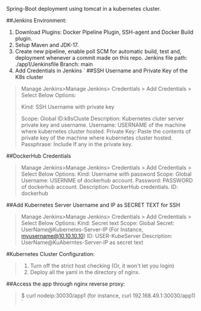 Spring-Boot deployment using tomcat in a kubernetes cluster. 

##Jenkins Environment:
1. Download Plugins: Docker Pipeline Plugin, SSH-agent and Docker Build plugin.
2. Setup Maven and JDK-17.
3. Create new pipeline, enable poll SCM for automatic build, test and, deployment whenever a commit made on this repo.
   Jenkins file path: ./app1/Jenkinsfile
   Branch: main
4. Add Credentials in Jenkins
`
##SSH Username and Private Key of the K8s cluster 
>Manage Jenkins>Manage Jenkins> Credentials > Add Credentials > Select Below Options:
>
>Kind: SSH Username with private key
>
>Scope: Global
>ID:k8sCluste
>Description: Kubernetes cluter server private key and username.
>Username: USERNAME of the machine where kubernetes cluster hosted.
>Private Key: Paste the contents of private key of the machine where kubernetes cluster hosted.
>Passphrase: Include If any in the private key.

##DockerHub Credentials
>Manage Jenkins>Manage Jenkins> Credentials > Add Credentials > Select Below Options:
>Kind: Username with password
>Scope: Global
>Username: USERNME of dockerhub account.
>Password: PASSWORD of dockerhub account.
>Description: DockerHub credentials.
>ID: dockerhub

##Add Kubernetes Server Username and IP as SECRET TEXT for SSH
>Manage Jenkins>Manage Jenkins> Credentials > Add Credentials > Select Below Options:
>Kind: Secret text
>Scope: Global
>Secret: UserName@Kubernetes-Server-IP (For Instance, myusername@10.10.10.10)
>ID: USER-KubeServer
>Description: UserName@KuAberntes-Server-IP as secret text

#Kubernetes Cluster Configuration:
>1. Turn off the strict host checking (Or, it won't let you login)
>2. Deploy all the  yaml in the directory of nginx.

##Access the app through nginx reverse proxy:
>$ curl nodeip:30030/app1 (for instance, curl 192.168.49.1:30030/app1)
`